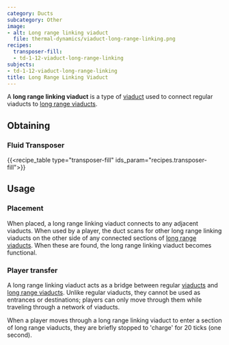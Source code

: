 ```yaml
---
category: Ducts
subcategory: Other
image:
- alt: Long range linking viaduct
  file: thermal-dynamics/viaduct-long-range-linking.png
recipes:
  transposer-fill:
  - td-1-12-viaduct-long-range-linking
subjects:
- td-1-12-viaduct-long-range-linking
title: Long Range Linking Viaduct
---
```


A **long range linking viaduct** is a type of [viaduct](../viaduct/) used to
connect regular viaducts to [long range viaducts](../long-range-viaduct/).


Obtaining
---------

### Fluid Transposer
{{<recipe_table type="transposer-fill" ids_param="recipes.transposer-fill">}}


Usage
-----

### Placement
When placed, a long range linking viaduct connects to any adjacent viaducts.
When used by a player, the duct scans for other long range linking viaducts on
the other side of any connected sections of [long range
viaducts](../long-range-viaduct/). When these are found, the long range
linking viaduct becomes functional.

### Player transfer
A long range linking viaduct acts as a bridge between regular
[viaducts](../viaduct/) and [long range viaducts](../long-range-viaduct/).
Unlike regular viaducts, they cannot be used as entrances or destinations;
players can only move through them while traveling through a network of
viaducts.

When a player moves through a long range linking viaduct to enter a section of
long range viaducts, they are briefly stopped to 'charge' for 20 ticks (one
second).
